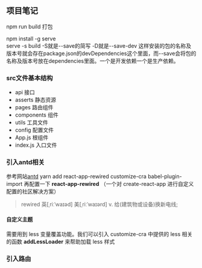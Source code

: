 ## 项目笔记
npm run build   打包

npm install -g serve   
serve -s build 
-S就是--save的简写
-D就是--save-dev  这样安装的包的名称及版本号就会存在package.json的devDependencies这个里面，而--save会将包的名称及版本号放在dependencies里面。一个是开发依赖一个是生产依赖。




###  src文件基本结构
- api       接口
- asserts   静态资源
- pages     路由组件
- components 组件
- utils     工具文件
- config    配置文件
- App.js    根组件
- index.js  入口文件


### 引入antd相关
参考网站[antd](https://ant.design/docs/react/use-with-create-react-app-cn)
yarn add react-app-rewired customize-cra babel-plugin-import 再配置一下
**react-app-rewired** （一个对 create-react-app 进行自定义配置的社区解决方案）
> rewired	英[ˌriːˈwaɪəd]
> 美[ˌriːˈwaɪərd]
> v.	给(建筑物或设备)换新电线;
#### 自定义主题
需要用到 less 变量覆盖功能。我们可以引入 customize-cra 中提供的 less 相关的函数 **addLessLoader** 来帮助加载 less 样式

### 引入路由





